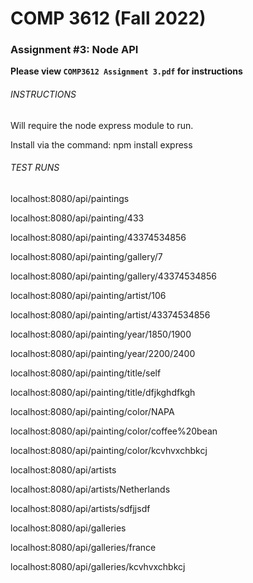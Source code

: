 # COMP 3612 (Fall 2022)
### Assignment #3: Node API

**Please view `COMP3612 Assignment 3.pdf` for instructions**

###### INSTRUCTIONS ######

Will require the node express module to run.

Install via the command: npm install express

###### TEST RUNS ######

localhost:8080/api/paintings

localhost:8080/api/painting/433

localhost:8080/api/painting/43374534856

localhost:8080/api/painting/gallery/7

localhost:8080/api/painting/gallery/43374534856

localhost:8080/api/painting/artist/106

localhost:8080/api/painting/artist/43374534856

localhost:8080/api/painting/year/1850/1900

localhost:8080/api/painting/year/2200/2400

localhost:8080/api/painting/title/self

localhost:8080/api/painting/title/dfjkghdfkgh

localhost:8080/api/painting/color/NAPA

localhost:8080/api/painting/color/coffee%20bean

localhost:8080/api/painting/color/kcvhvxchbkcj

localhost:8080/api/artists

localhost:8080/api/artists/Netherlands

localhost:8080/api/artists/sdfjjsdf

localhost:8080/api/galleries

localhost:8080/api/galleries/france

localhost:8080/api/galleries/kcvhvxchbkcj
